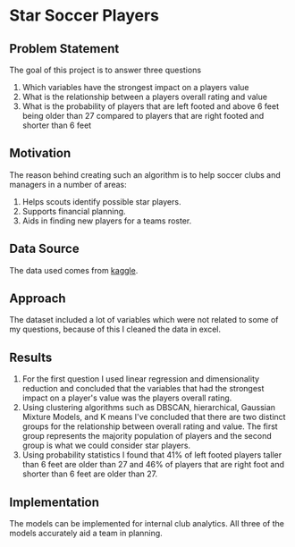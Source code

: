# Star Soccer Players
## Problem Statement
The goal of this project is to answer three questions
1. Which variables have the strongest impact on a players value
2. What is the relationship between a players overall rating and value 
3. What is the probability of players that are left footed and above 6 feet being older than 27 compared to players that are right footed and shorter than 6 feet

## Motivation
The reason behind creating such an algorithm is to help soccer clubs and managers in a number of areas:
1. Helps scouts identify possible star players.
2. Supports financial planning.
3. Aids in finding new players for a teams roster.

## Data Source
The data used comes from [kaggle](https://www.kaggle.com/karangadiya/fifa19).

## Approach
The dataset included a lot of variables which were not related to some of my questions, because of this I cleaned the data in excel.

## Results
1. For the first question I used linear regression and dimensionality reduction and concluded that the variables that had the strongest impact on a player's value was the players overall rating. 
2. Using clustering algorithms such as DBSCAN, hierarchical, Gaussian Mixture Models, and K means I've concluded that there are two distinct groups for the relationship between overall rating and value. The first group represents the majority population of players and the second group is what we could consider star players.
3. Using probability statistics I found that 41% of left footed players taller than 6 feet are older than 27 and 46% of players that are right foot and shorter than 6 feet are older than 27. 


## Implementation
The models can be implemented for internal club analytics. All three of the models accurately aid a team in planning. 
